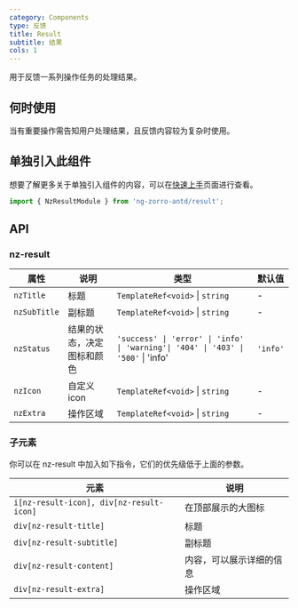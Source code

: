 ```yaml
---
category: Components
type: 反馈
title: Result
subtitle: 结果
cols: 1
---
```


用于反馈一系列操作任务的处理结果。

## 何时使用

当有重要操作需告知用户处理结果，且反馈内容较为复杂时使用。

## 单独引入此组件

想要了解更多关于单独引入组件的内容，可以在[快速上手](/docs/getting-started/zh#单独引入某个组件)页面进行查看。

```ts
import { NzResultModule } from 'ng-zorro-antd/result';
```

## API

### nz-result

| 属性         | 说明                       | 类型                                                                              | 默认值   |
| ------------ | -------------------------- | --------------------------------------------------------------------------------- | -------- |
| `nzTitle`    | 标题                       | `TemplateRef<void>` \| `string`                                                   | -        |
| `nzSubTitle` | 副标题                     | `TemplateRef<void>` \| `string`                                                   | -        |
| `nzStatus`   | 结果的状态，决定图标和颜色 | `'success' \| 'error' \| 'info' \| 'warning'\| '404' \| '403' \| '500'` \| 'info' | `'info'` |
| `nzIcon`     | 自定义 icon                | `TemplateRef<void>` \| `string`                                                   | -        |
| `nzExtra`    | 操作区域                   | `TemplateRef<void>` \| `string`                                                   | -        |

### 子元素

你可以在 nz-result 中加入如下指令，它们的优先级低于上面的参数。

| 元素                                     | 说明                     |
| ---------------------------------------- | ------------------------ |
| `i[nz-result-icon], div[nz-result-icon]` | 在顶部展示的大图标       |
| `div[nz-result-title]`                   | 标题                     |
| `div[nz-result-subtitle]`                | 副标题                   |
| `div[nz-result-content]`                 | 内容，可以展示详细的信息 |
| `div[nz-result-extra]`                   | 操作区域                 |
